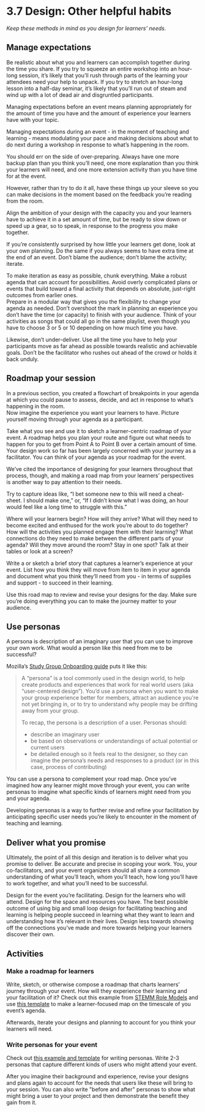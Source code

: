 # 3.7 Design: Other helpful habits

_Keep these methods in mind as you design for learners’ needs._

## Manage expectations

Be realistic about what you and learners can accomplish together during the time you share. If you try to squeeze an entire workshop into an hour-long session, it’s likely that you’ll rush through parts of the learning your attendees need your help to unpack. If you try to stretch an hour-long lesson into a half-day seminar, it’s likely that you’ll run out of steam and wind up with a lot of dead air and disgruntled participants.

Managing expectations before an event means planning appropriately for the amount of time you have and the amount of experience your learners have with your topic.

Managing expectations during an event - in the moment of teaching and learning - means modulating your pace and making decisions about what to do next during a workshop in response to what’s happening in the room.

You should err on the side of over-preparing. Always have one more backup plan than you think you’ll need, one more explanation than you think your learners will need, and one more extension activity than you have time for at the event.

However, rather than try to do it all, have these things up your sleeve so you can make decisions in the moment based on the feedback you’re reading from the room.

Align the ambition of your design with the capacity you and your learners have to achieve it in a set amount of time, but be ready to slow down or speed up a gear, so to speak, in response to the progress you make together.

If you’re consistently surprised by how little your learners get done, look at your own planning. Do the same if you always seems to have extra time at the end of an event. Don’t blame the audience; don’t blame the activity; iterate.

To make iteration as easy as possible, chunk everything. Make a robust agenda that can account for possibilities. Avoid overly complicated plans or events that build toward a final activity that depends on absolute, just-right outcomes from earlier ones.  
Prepare in a modular way that gives you the flexibility to change your agenda as needed. Don’t overshoot the mark in planning an experience you don’t have the time \(or capacity\) to finish with your audience. Think of your activities as songs that could all go in the same playlist, even though you have to choose 3 or 5 or 10 depending on how much time you have.

Likewise, don’t under-deliver. Use all the time you have to help your participants move as far ahead as possible towards realistic and achievable goals. Don’t be the facilitator who rushes out ahead of the crowd or holds it back unduly.

## Roadmap your session

In a previous section, you created a flowchart of breakpoints in your agenda at which you could pause to assess, decide, and act in response to what’s happening in the room.  
Now imagine the experience you want your learners to have. Picture yourself moving through your agenda as a participant.

Take what you see and use it to sketch a learner-centric roadmap of your event. A roadmap helps you plan your route and figure out what needs to happen for you to get from Point A to Point B over a certain amount of time. Your design work so far has been largely concerned with your journey as a facilitator. You can think of your agenda as your roadmap for the event.

We’ve cited the importance of designing for your learners throughout that process, though, and making a road map from your learners’ perspectives is another way to pay attention to their needs.

Try to capture ideas like, “I bet someone new to this will need a cheat-sheet. I should make one,” or, “If I didn’t know what I was doing, an hour would feel like a long time to struggle with this.”

Where will your learners begin? How will they arrive? What will they need to become excited and enthused for the work you’re about to do together? How will the activities you planned engage them with their learning? What connections do they need to make between the different parts of your agenda? Will they move around the room? Stay in one spot? Talk at their tables or look at a screen?

Write a or sketch a brief story that captures a learner’s experience at your event. List how you think they will move from item to item in your agenda and document what you think they’ll need from you - in terms of supplies and support - to succeed in their learning.

Use this road map to review and revise your designs for the day. Make sure you’re doing everything you can to make the journey matter to your audience.

## Use personas

A persona is description of an imaginary user that you can use to improve your own work. What would a person like this need from me to be successful?

Mozilla’s [Study Group Onboarding guide](https://mozillascience.github.io/study-group-onboarding/6.3-personas.html) puts it like this:

> A “persona” is a tool commonly used in the design world, to help create products and experiences that work for real world users \(aka “user-centered design”\). You’d use a persona when you want to make your group experience better for members, attract an audience you're not yet bringing in, or to try to understand why people may be drifting away from your group.
>
> To recap, the persona is a description of a user. Personas should:
>
> * describe an imaginary user
> * be based on observations or understandings of actual potential or current users
> * be detailed enough so it feels real to the designer, so they can imagine the persona’s needs and responses to a product \(or in this case, process of contributing\)

You can use a persona to complement your road map. Once you’ve imagined how any learner might move through your event, you can write personas to imagine what specific kinds of learners might need from you and your agenda.

Developing personas is a way to further revise and refine your facilitation by anticipating specific user needs you’re likely to encounter in the moment of teaching and learning.

## Deliver what you promise

Ultimately, the point of all this design and iteration is to deliver what you promise to deliver. Be accurate and precise in scoping your work. You, your co-facilitators, and your event organizers should all share a common understanding of what you’ll teach, whom you’ll teach, how long you’ll have to work together, and what you’ll need to be successful.

Design for the event you’re facilitating. Design for the learners who will attend. Design for the space and resources you have. The best possible outcome of using big and small loop design for facilitating teaching and learning is helping people succeed in learning what they want to learn and understanding how it’s relevant in their lives. Design less towards showing off the connections you’ve made and more towards helping your learners discover their own.

## Activities

### Make a roadmap for learners

Write, sketch, or otherwise compose a roadmap that charts learners’ journey through your event. How will they experience their learning and your facilitation of it? Check out this example from [STEMM Role Models](https://github.com/KirstieJane/STEMMRoleModels/issues/1) and use [this template](https://github.com/chadsansing/open-facilitation/blob/master/activities/make-a-roadmap-for-learners.pdf) to make a learner-focused map on the timescale of you event’s agenda.

Afterwards, iterate your designs and planning to account for you think your learners will need.

### Write personas for your event

Check out [this example and template](https://github.com/chadsansing/open-facilitation/blob/master/activities/write-personas-for-your-event.pdf) for writing personas. Write 2-3 personas that capture different kinds of users who might attend your event.

After you imagine their background and experience, revise your designs and plans again to account for the needs that users like these will bring to your session. You can also write "before and after" personas to show what might bring a user to your project and then demonstrate the benefit they gain from it.

